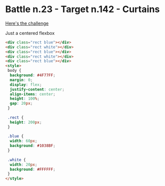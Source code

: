 # Battle n.23 - Target n.142 - Curtains

[Here's the challenge](https://cssbattle.dev/play/142)

Just a centered flexbox

```html
<div class="rect blue"></div>
<div class="rect white"></div>
<div class="rect blue"></div>
<div class="rect white"></div>
<div class="rect blue"></div>
<style>
 body {
  background: #4F77FF;
  margin: 0;
  display: flex;
  justify-content: center;
  align-items: center;
  height: 100%;
  gap: 20px;
 }
 
 .rect {
  height: 200px;
 }
 
 .blue {
  width: 60px;
  background: #1038BF;
 }
  
 .white {
  width: 20px;
  background: #FFFFFF;
 }
</style>
```
